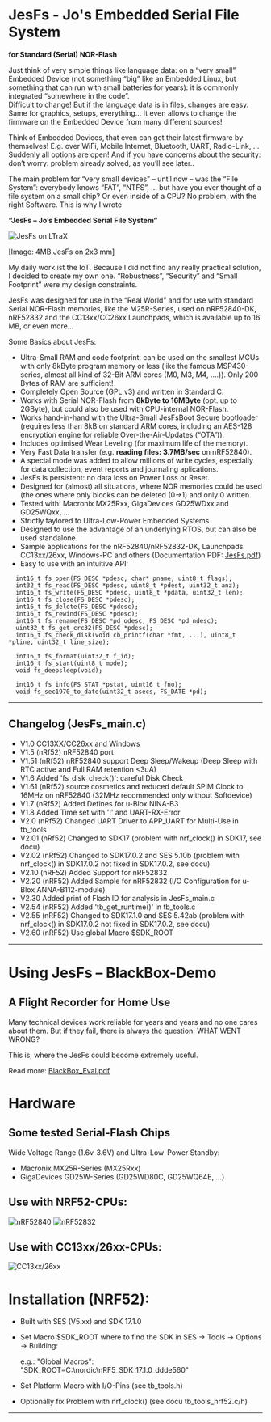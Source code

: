 # JesFs - Jo's Embedded Serial File System #
**for Standard (Serial) NOR-Flash**

Just think of very simple things like language data: on a “very small” 
Embedded Device (not something “big” like an Embedded Linux, but something 
that can run with small batteries for years): it is commonly integrated 
“somewhere in the code”.  
Difficult to change! But if the language data is in files, 
changes are easy. Same for graphics, setups, everything…
It even allows to change the firmware on the Embedded Device from many different sources!

Think of Embedded Devices, that even can get their latest firmware by themselves! E.g. over 
WiFi, Mobile Internet, Bluetooth, UART, Radio-Link, …  
Suddenly all options are open! And if you have concerns about 
the security: don’t worry: problem already solved, as you’ll see later..

The main problem for “very small devices” – until now – was the “File System”: 
everybody knows “FAT”, “NTFS”, … but have you ever thought of a file system on a small chip? 
Or even inside of a CPU? No problem, with the right Software. This is why I wrote 

**“JesFs – Jo’s Embedded Serial File System“**

![JesFs on LTraX](https://github.com/joembedded/JesFs/blob/master/Documentation/ltx_jesfs.jpg)

[Image: 4MB JesFs on 2x3 mm]


My daily work ist the IoT. Because I did not find any really practical solution, 
I decided to create my own one. “Robustness”, “Security” and “Small Footprint” 
were my design constraints.

JesFs was designed for use in the “Real World” and for use with standard Serial NOR-Flash memories, 
like the M25R-Series, used on nRF52840-DK, nRF52832 and the CC13xx/CC26xx Launchpads, which is available up to 16 MB, or even more…

Some Basics about JesFs:

- Ultra-Small RAM and code footprint: can be used on the smallest MCUs with only 8kByte program memory or less (like the famous MSP430-series, almost all kind of 32-Bit ARM cores (M0, M3, M4, ….)). Only 200 Bytes of RAM are sufficient!
- Completely Open Source (GPL v3) and written in Standard C.
- Works with Serial NOR-Flash from **8kByte to 16MByte** (opt. up to 2GByte), but could also be used with CPU-internal NOR-Flash.
- Works hand-in-hand with the Ultra-Small JesFsBoot Secure bootloader (requires less than 8kB on standard ARM cores, including an AES-128 encryption engine for reliable Over-the-Air-Updates (“OTA”)).
- Includes optimised Wear Leveling (for maximum life of the memory).
- Very Fast Data transfer (e.g. **reading files: 3.7MB/sec** on nRF52840).
- A special mode was added to allow millions of write cycles, especially for data collection, event reports and journaling aplications.
- JesFs is persistent: no data loss on Power Loss or Reset.
- Designed for (almost) all situations, where NOR memories could be used (the ones where only blocks can be deleted (0->1) and only 0 written.
- Tested with:  Macronix MX25Rxx, GigaDevices GD25WDxx and GD25WQxx, ...
- Strictly taylored to Ultra-Low-Power Embedded Systems
- Designed to use the advantage of an underlying RTOS, but can also be used standalone.
- Sample applications for the nRF52840/nRF52832-DK, Launchpads CC13xx/26xx, Windows-PC and others (Documentation PDF: [JesFs.pdf](https://github.com/joembedded/JesFs/blob/master/Documentation/JesFs.pdf))
- Easy to use with an intuitive API:

```
  int16_t fs_open(FS_DESC *pdesc, char* pname, uint8_t flags);
  int32_t fs_read(FS_DESC *pdesc, uint8_t *pdest, uint32_t anz);
  int16_t fs_write(FS_DESC *pdesc, uint8_t *pdata, uint32_t len);
  int16_t fs_close(FS_DESC *pdesc);
  int16_t fs_delete(FS_DESC *pdesc);
  int16_t fs_rewind(FS_DESC *pdesc);
  int16_t fs_rename(FS_DESC *pd_odesc, FS_DESC *pd_ndesc);
  uint32_t fs_get_crc32(FS_DESC *pdesc);
  int16_t fs_check_disk(void cb_printf(char *fmt, ...), uint8_t *pline, uint32_t line_size);
  
  int16_t fs_format(uint32_t f_id);
  int16_t fs_start(uint8_t mode);
  void fs_deepsleep(void);

  int16_t fs_info(FS_STAT *pstat, uint16_t fno);
  void fs_sec1970_to_date(uint32_t asecs, FS_DATE *pd);
```
---

## Changelog (JesFs_main.c) ##
- V1.0  CC13XX/CC26xx and Windows
- V1.5  (nRf52) nRF52840 port
- V1.51 (nRf52) nRF52840 support Deep Sleep/Wakeup (Deep Sleep with RTC active and Full RAM retention <3uA)
- V1.6  Added 'fs_disk_check()': careful Disk Check
- V1.61 (nRf52) source cosmetics and reduced default SPIM Clock to 16MHz on nRF52840 (32MHz recommended only without Softdevice)
- V1.7  (nRf52) Added Defines for u-Blox NINA-B3 
- V1.8  Added Time set with '!' and UART-RX-Error
- V2.0  (nRf52) Changed UART Driver to APP_UART for Multi-Use in tb_tools
- V2.01 (nRf52) Changed to SDK17 (problem with nrf_clock() in SDK17, see docu)
- V2.02 (nRf52) Changed to SDK17.0.2 and SES 5.10b (problem with nrf_clock() in SDK17.0.2 not fixed in SDK17.0.2, see docu)
- V2.10 (nRF52) Added Support for nRF52832 
- V2.20 (nRF52) Added Sample for nRF52832 (I/O Configuration for u-Blox ANNA-B112-module)
- V2.30 Added print of Flash ID for analysis in JesFs_main.c 
- V2.54 (nRF52) Added 'tb_get_runtime()' in tb_tools.c
- V2.55 (nRF52) Changed to SDK17.1.0 and SES 5.42ab (problem with nrf_clock() in SDK17.0.2 not fixed in SDK17.0.2, see docu)
- V2.60 (nRF52) Use global Macro $SDK_ROOT
---

# Using JesFs – BlackBox-Demo #
## A Flight Recorder for Home Use ##

Many technical devices work reliable for years and years and no one cares about them. But if they fail, there is always the question: WHAT WENT WRONG?

This is, where the JesFs could become extremely useful.

Read more: [BlackBox_Eval.pdf](https://github.com/joembedded/JesFs/blob/master/usecase_BlackBox/BlackBox_Eval.pdf)

# Hardware #
## Some tested Serial-Flash Chips ###
Wide Voltage Range (1.6v-3.6V) and Ultra-Low-Power Standby:
- Macronix MX25R-Series (MX25Rxx)
- GigaDevices GD25W-Series (GD25WD80C, GD25WQ64E, ...)

## Use with NRF52-CPUs: ##
![nRF52840](https://github.com/joembedded/JesFs/blob/master/Documentation/nrf52840.jpg)
![nRF52832](https://github.com/joembedded/JesFs/blob/master/Documentation/nrf52832.jpg)

## Use with CC13xx/26xx-CPUs: ##
![CC13xx/26xx](https://github.com/joembedded/JesFs/blob/master/Documentation/CC13xx26xx.jpg)

# Installation (NRF52):
- Built with SES (V5.xx) and SDK 17.1.0

- Set Macro $SDK_ROOT where to find the SDK in SES -> Tools -> Options -> Building:

  e.g.: "Global Macros": "SDK_ROOT=C:\nordic\nRF5_SDK_17.1.0_ddde560"

- Set Platform Macro with I/O-Pins (see tb_tools.h)

- Optionally fix Problem with nrf_clock() (see docu tb_tools_nrf52.c/h)

---

